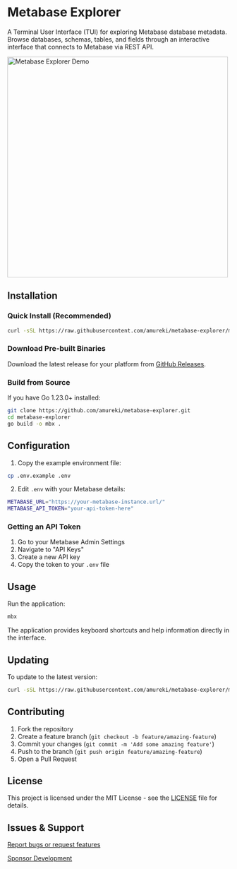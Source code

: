 # Metabase Explorer

A Terminal User Interface (TUI) for exploring Metabase database metadata. Browse databases, schemas, tables, and fields through an interactive interface that connects to Metabase via REST API.

<img src="https://github.com/user-attachments/assets/1e29f0f9-7ab3-48bf-a22a-436bc50fd285" alt="Metabase Explorer Demo" width="500" />

## Installation

### Quick Install (Recommended)
```bash
curl -sSL https://raw.githubusercontent.com/amureki/metabase-explorer/main/install.sh | bash
```

### Download Pre-built Binaries
Download the latest release for your platform from [GitHub Releases](https://github.com/amureki/metabase-explorer/releases/latest).

### Build from Source
If you have Go 1.23.0+ installed:
```bash
git clone https://github.com/amureki/metabase-explorer.git
cd metabase-explorer
go build -o mbx .
```

## Configuration

1. Copy the example environment file:
```bash
cp .env.example .env
```

2. Edit `.env` with your Metabase details:
```bash
METABASE_URL="https://your-metabase-instance.url/"
METABASE_API_TOKEN="your-api-token-here"
```

### Getting an API Token
1. Go to your Metabase Admin Settings
2. Navigate to "API Keys"
3. Create a new API key
4. Copy the token to your `.env` file

## Usage

Run the application:
```bash
mbx
```

The application provides keyboard shortcuts and help information directly in the interface.

## Updating

To update to the latest version:

```bash
curl -sSL https://raw.githubusercontent.com/amureki/metabase-explorer/main/install.sh | bash
```

## Contributing

1. Fork the repository
2. Create a feature branch (`git checkout -b feature/amazing-feature`)
3. Commit your changes (`git commit -m 'Add some amazing feature'`)
4. Push to the branch (`git push origin feature/amazing-feature`)
5. Open a Pull Request

## License

This project is licensed under the MIT License - see the [LICENSE](LICENSE) file for details.

## Issues & Support

[Report bugs or request features](https://github.com/amureki/metabase-explorer/issues)

[Sponsor Development](https://github.com/sponsors/amureki)
